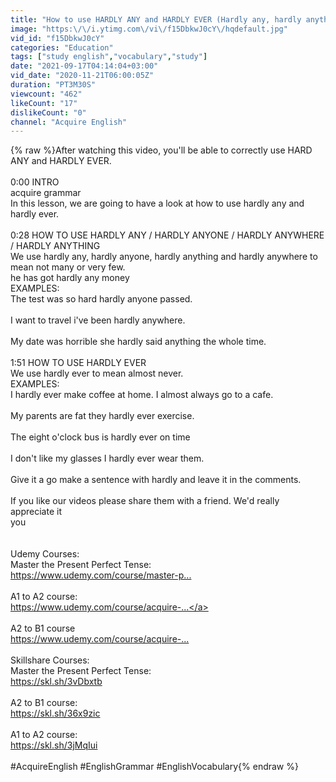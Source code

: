 ```yaml
---
title: "How to use HARDLY ANY and HARDLY EVER (Hardly any, hardly anything, hardly anyone, hardly anywhere)"
image: "https:\/\/i.ytimg.com\/vi\/f15DbkwJ0cY\/hqdefault.jpg"
vid_id: "f15DbkwJ0cY"
categories: "Education"
tags: ["study english","vocabulary","study"]
date: "2021-09-17T04:14:04+03:00"
vid_date: "2020-11-21T06:00:05Z"
duration: "PT3M30S"
viewcount: "462"
likeCount: "17"
dislikeCount: "0"
channel: "Acquire English"
---
```

{% raw %}After watching this video, you'll be able to correctly use HARD ANY and HARDLY EVER.<br /><br />0:00 INTRO<br />acquire grammar<br />In this lesson, we are going to have a look at how to use hardly any and hardly ever.<br /><br />0:28 HOW TO USE HARDLY ANY / HARDLY ANYONE / HARDLY ANYWHERE / HARDLY ANYTHING<br />We use hardly any, hardly anyone, hardly anything and hardly anywhere to mean not many or very few.<br />he has got hardly any money<br />EXAMPLES:<br />The test was so hard hardly anyone passed.<br /><br />I want to travel i've been hardly anywhere.<br /><br />My date was horrible she hardly said anything the whole time.<br /><br />1:51 HOW TO USE HARDLY EVER<br />We use hardly ever to mean almost never.<br />EXAMPLES:<br />I hardly ever make coffee at home. I almost always go to a cafe.<br /><br />My parents are fat they hardly ever exercise.<br /><br />The eight o'clock bus is hardly ever on time <br /><br />I don't like my glasses I hardly ever wear them.<br /><br />Give it a go make a sentence with hardly and leave it in the comments.<br /><br />If you like our videos please share them with a friend. We'd really appreciate it<br />you<br /><br /><br />Udemy Courses:<br />Master the Present Perfect Tense:<br /><a rel="nofollow" target="blank" href="https://www.udemy.com/course/master-p...​">https://www.udemy.com/course/master-p...​</a><br /><br />A1 to A2 course:<br /><a rel="nofollow" target="blank" href="https://www.udemy.com/course/acquire-​​...">https://www.udemy.com/course/acquire-​​...</a><br /><br />A2 to B1 course<br /><a rel="nofollow" target="blank" href="https://www.udemy.com/course/acquire-...​">https://www.udemy.com/course/acquire-...​</a><br /><br />Skillshare Courses:<br />Master the Present Perfect Tense: <br /><a rel="nofollow" target="blank" href="https://skl.sh/3vDbxtb​">https://skl.sh/3vDbxtb​</a><br /><br />A2 to B1 course:<br /><a rel="nofollow" target="blank" href="https://skl.sh/36x9zic​​">https://skl.sh/36x9zic​​</a><br /><br />A1 to A2 course:<br /><a rel="nofollow" target="blank" href="https://skl.sh/3jMqIui">https://skl.sh/3jMqIui</a><br /><br />#AcquireEnglish #EnglishGrammar #EnglishVocabulary{% endraw %}

